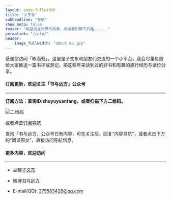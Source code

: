 ```yaml
---
layout: page-fullwidth
title: "关于我"
subheadline: "导航"
show_meta: false
teaser: "眺望内在世界的风景，阅读我们脚下的路......"
permalink: "/info/"
header:
    image_fullwidth: "about me.jpg"
---
```



感谢您访问「咏而归」。这里是子文东和朋友们交流的一个小平台，我会尽量每周给大家推送一篇书评或游记，把这些年来读到过的好书和有趣的旅行经历与诸位分享。

<h4><strong>订阅更新，欢迎关注「书与远方」公众号</strong></h4>

<hr>

<strong>订阅方法：查询ID:shuyuyuanfang，或者扫描下方二维码。</strong>

<img src="{{ site.url}}/images/shuyuyuanfang.jpg" alt="二维码">

或者点击<a href="http://mp.weixin.qq.com/s?__biz=MzAxODMzNjE1Nw==&mid=210505120&idx=1&sn=a624436b6a5195f2082084e31118a76c#rd">订阅导航</a>


查询「书与远方」公众号已有内容，可在关注后，回复“内容导航”，或者点击下方的“阅读原文”，直接访问导航信息。




<h4><strong>更多内容，欢迎访问</strong></h4>

<hr>

- 豆瓣[子文东](http://www.douban.com/people/gaobiedeying/)

- 微博[书与远方](http://weibo.com/shuyuyuanfang)

- E-mail(QQ): 375583428@qq.com 